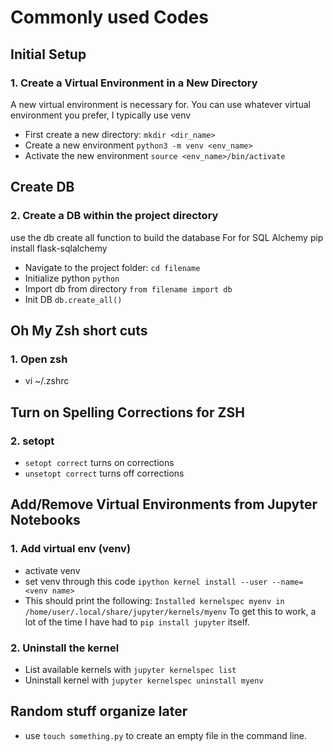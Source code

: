 # Commonly used Codes

## Initial Setup
### 1. Create a Virtual Environment in a New Directory
A new virtual environment is necessary for. You can use
whatever virtual environment you prefer, I typically use venv
- First create a new directory: `mkdir <dir_name>`
- Create a new environment `python3 -m venv <env_name>`
- Activate the new environment `source <env_name>/bin/activate`

## Create DB
### 2. Create a DB within the project directory
use the db create all function to build the database
For for SQL Alchemy pip install flask-sqlalchemy
- Navigate to the project folder: `cd filename`
- Initialize python `python`
- Import db from directory `from filename import db`
- Init DB `db.create_all()`

## Oh My Zsh short cuts
### 1. Open zsh
- vi ~/.zshrc

## Turn on Spelling Corrections for ZSH
### 2. setopt
- `setopt correct` turns on corrections
- `unsetopt correct` turns off corrections 

## Add/Remove Virtual Environments from Jupyter Notebooks
### 1. Add virtual env (venv)
- activate venv
- set venv through this code `ipython kernel install --user --name=<venv name>`
- This should print the following: 
`Installed kernelspec myenv in /home/user/.local/share/jupyter/kernels/myenv`
To get this to work, a lot of the time I have had to `pip install jupyter` itself. 

### 2. Uninstall the kernel
- List available kernels with `jupyter kernelspec list`
- Uninstall kernel with `jupyter kernelspec uninstall myenv`

## Random stuff organize later
- use `touch something.py` to create an empty file in the command line. 
